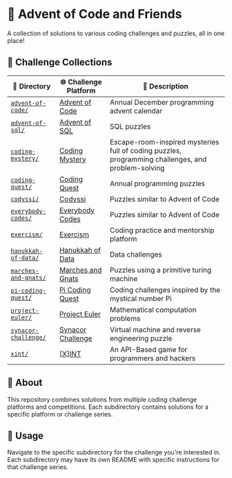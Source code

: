 # 🎄 Advent of Code and Friends

A collection of solutions to various coding challenges and puzzles, all in one place!

## 📁 Challenge Collections

| 📂 Directory | 🌐 Challenge Platform | 📝 Description |
|--------------|----------------------|------------------|
| [`advent-of-code/`](advent-of-code/) | [Advent of Code](https://adventofcode.com/) | Annual December programming advent calendar |
| [`advent-of-sql/`](advent-of-sql/) | [Advent of SQL](https://adventofsql.com/) | SQL puzzles |
| [`coding-mystery/`](coding-mystery/) | [Coding Mystery](https://codingmystery.com/) | Escape-room-inspired mysteries full of coding puzzles, programming challenges, and problem-solving |
| [`coding-quest/`](coding-quest/) | [Coding Quest](https://codingquest.io/) | Annual programming puzzles |
| [`codyssi/`](codyssi/) | [Codyssi](https://www.codyssi.com/) | Puzzles similar to Advent of Code |
| [`everybody-codes/`](everybody-codes/) | [Everybody Codes](https://everybody.codes/) | Puzzles similar to Advent of Code |
| [`exercism/`](exercism/) | [Exercism](https://exercism.org/) | Coding practice and mentorship platform |
| [`hanukkah-of-data/`](hanukkah-of-data/) | [Hanukkah of Data](https://hanukkah.bluebird.sh/) | Data challenges |
| [`marches-and-gnats/`](marches-and-gnats/) | [Marches and Gnats](https://mng.quest/) | Puzzles using a primitive turing machine |
| [`pi-coding-quest/`](pi-coding-quest/) | [Pi Coding Quest](https://ivanr3d.com/projects/pi/) | Coding challenges inspired by the mystical number Pi |
| [`project-euler/`](project-euler/) | [Project Euler](https://projecteuler.net/) | Mathematical computation problems |
| [`synacor-challenge/`](synacor-challenge/) | [Synacor Challenge](https://github.com/Aneurysm9/vm_challenge) | Virtual machine and reverse engineering puzzle |
| [`xint/`](xint/) | [[X]INT](https://salza.dk/xint/) | An API-Based game for programmers and hackers |

## 🎯 About

This repository combines solutions from multiple coding challenge platforms and competitions. Each subdirectory contains solutions for a specific platform or challenge series.

## 🚀 Usage

Navigate to the specific subdirectory for the challenge you're interested in. Each subdirectory may have its own README with specific instructions for that challenge series.
